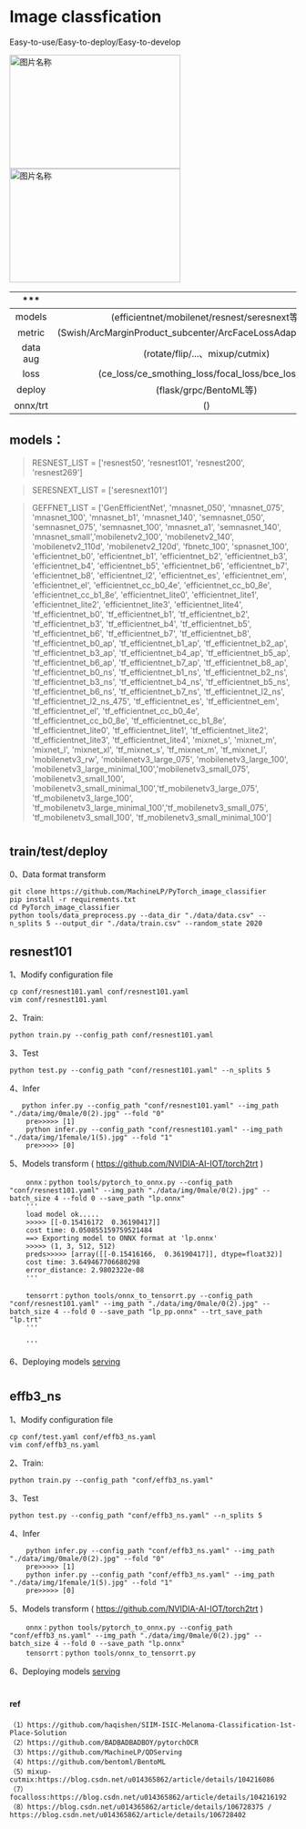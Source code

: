 

# Image classfication

Easy-to-use/Easy-to-deploy/Easy-to-develop

<img src="https://user-images.githubusercontent.com/9102141/87268895-3e0d0780-c4fe-11ea-849e-6140b7e0d4de.gif" width = "300" height = "200" alt="图片名称" align=center> <img src="https://user-images.githubusercontent.com/9102141/87268895-3e0d0780-c4fe-11ea-849e-6140b7e0d4de.gif" width = "300" height = "200" alt="图片名称" align=center>


|      ***       |        |    example   |  
| :-----------------: | :---------:| :---------:|
|  models  |   (efficientnet/mobilenet/resnest/seresnext等)       |  [1](./qdnet/conf/constant.py)  |
|  metric  |   (Swish/ArcMarginProduct_subcenter/ArcFaceLossAdaptiveMargin/...)       |  [2](./qdnet/models/metric_strategy.py)  |
|  data aug  |   (rotate/flip/...、mixup/cutmix)         |  [3](./qdnet/dataaug/) | 
|  loss  |   (ce_loss/ce_smothing_loss/focal_loss/bce_loss/...)                     |  [4](./qdnet/loss/)    | 
|  deploy  |   (flask/grpc/BentoML等)                   |  [5](./serving/)       | 
|  onnx/trt |   ()                                      |  [6](./tools/)         | 


## models：

> RESNEST_LIST = ['resnest50', 'resnest101', 'resnest200', 'resnest269']

> SERESNEXT_LIST = ['seresnext101']

> GEFFNET_LIST = ['GenEfficientNet', 'mnasnet_050', 'mnasnet_075', 'mnasnet_100', 'mnasnet_b1', 'mnasnet_140', 'semnasnet_050', 'semnasnet_075', 'semnasnet_100', 'mnasnet_a1', 'semnasnet_140', 'mnasnet_small','mobilenetv2_100', 'mobilenetv2_140', 'mobilenetv2_110d', 'mobilenetv2_120d', 'fbnetc_100', 'spnasnet_100', 'efficientnet_b0', 'efficientnet_b1', 'efficientnet_b2',  'efficientnet_b3', 'efficientnet_b4', 'efficientnet_b5', 'efficientnet_b6', 'efficientnet_b7', 'efficientnet_b8', 'efficientnet_l2', 'efficientnet_es', 'efficientnet_em', 'efficientnet_el', 'efficientnet_cc_b0_4e', 'efficientnet_cc_b0_8e', 'efficientnet_cc_b1_8e', 'efficientnet_lite0', 'efficientnet_lite1', 'efficientnet_lite2', 'efficientnet_lite3', 'efficientnet_lite4', 'tf_efficientnet_b0', 'tf_efficientnet_b1', 'tf_efficientnet_b2', 'tf_efficientnet_b3', 'tf_efficientnet_b4', 'tf_efficientnet_b5', 'tf_efficientnet_b6', 'tf_efficientnet_b7', 'tf_efficientnet_b8', 'tf_efficientnet_b0_ap', 'tf_efficientnet_b1_ap', 'tf_efficientnet_b2_ap', 'tf_efficientnet_b3_ap', 'tf_efficientnet_b4_ap', 'tf_efficientnet_b5_ap', 'tf_efficientnet_b6_ap', 'tf_efficientnet_b7_ap', 'tf_efficientnet_b8_ap', 'tf_efficientnet_b0_ns', 'tf_efficientnet_b1_ns', 'tf_efficientnet_b2_ns', 'tf_efficientnet_b3_ns', 'tf_efficientnet_b4_ns', 'tf_efficientnet_b5_ns', 'tf_efficientnet_b6_ns', 'tf_efficientnet_b7_ns', 'tf_efficientnet_l2_ns', 'tf_efficientnet_l2_ns_475', 'tf_efficientnet_es', 'tf_efficientnet_em', 'tf_efficientnet_el', 'tf_efficientnet_cc_b0_4e', 'tf_efficientnet_cc_b0_8e', 'tf_efficientnet_cc_b1_8e', 'tf_efficientnet_lite0', 'tf_efficientnet_lite1', 'tf_efficientnet_lite2', 'tf_efficientnet_lite3', 'tf_efficientnet_lite4', 'mixnet_s', 'mixnet_m', 'mixnet_l', 'mixnet_xl', 'tf_mixnet_s', 'tf_mixnet_m', 'tf_mixnet_l', 'mobilenetv3_rw', 'mobilenetv3_large_075', 'mobilenetv3_large_100', 'mobilenetv3_large_minimal_100','mobilenetv3_small_075', 'mobilenetv3_small_100', 'mobilenetv3_small_minimal_100','tf_mobilenetv3_large_075', 'tf_mobilenetv3_large_100', 'tf_mobilenetv3_large_minimal_100','tf_mobilenetv3_small_075', 'tf_mobilenetv3_small_100', 'tf_mobilenetv3_small_minimal_100']

#

## train/test/deploy
0、Data format transform 
```
git clone https://github.com/MachineLP/PyTorch_image_classifier
pip install -r requirements.txt
cd PyTorch_image_classifier
python tools/data_preprocess.py --data_dir "./data/data.csv" --n_splits 5 --output_dir "./data/train.csv" --random_state 2020
```

## resnest101
1、Modify configuration file

```
cp conf/resnest101.yaml conf/resnest101.yaml
vim conf/resnest101.yaml
```

2、Train: 

```
python train.py --config_path conf/resnest101.yaml
```

3、Test

```
python test.py --config_path "conf/resnest101.yaml" --n_splits 5
```

4、Infer
```
   python infer.py --config_path "conf/resnest101.yaml" --img_path "./data/img/0male/0(2).jpg" --fold "0"
    pre>>>>> [1]
    python infer.py --config_path "conf/resnest101.yaml" --img_path "./data/img/1female/1(5).jpg" --fold "1"
    pre>>>>> [0]
```


5、Models transform ( https://github.com/NVIDIA-AI-IOT/torch2trt )

```
    onnx：python tools/pytorch_to_onnx.py --config_path "conf/resnest101.yaml" --img_path "./data/img/0male/0(2).jpg" --batch_size 4 --fold 0 --save_path "lp.onnx"
    '''
    load model ok.....
    >>>>> [[-0.15416172  0.36190417]]
    cost time: 0.050855159759521484
    ==> Exporting model to ONNX format at 'lp.onnx'
    >>>>> (1, 3, 512, 512)
    preds>>>>> [array([[-0.15416166,  0.36190417]], dtype=float32)]
    cost time: 3.649467706680298
    error_distance: 2.9802322e-08
    '''

    tensorrt：python tools/onnx_to_tensorrt.py --config_path "conf/resnest101.yaml" --img_path "./data/img/0male/0(2).jpg" --batch_size 4 --fold 0 --save_path "lp_pp.onnx" --trt_save_path "lp.trt"
    '''
    
    '''
```

6、Deploying models
[serving](./serving/) 


#

## effb3_ns
1、Modify configuration file

```
cp conf/test.yaml conf/effb3_ns.yaml
vim conf/effb3_ns.yaml
```

2、Train: 

```
python train.py --config_path "conf/effb3_ns.yaml"
```

3、Test


```
python test.py --config_path "conf/effb3_ns.yaml" --n_splits 5
```

4、Infer

```
    python infer.py --config_path "conf/effb3_ns.yaml" --img_path "./data/img/0male/0(2).jpg" --fold "0"
    pre>>>>> [1]
    python infer.py --config_path "conf/effb3_ns.yaml" --img_path "./data/img/1female/1(5).jpg" --fold "1"
    pre>>>>> [0]
```


5、Models transform ( https://github.com/NVIDIA-AI-IOT/torch2trt )

```
    onnx：python tools/pytorch_to_onnx.py --config_path "conf/effb3_ns.yaml" --img_path "./data/img/0male/0(2).jpg" --batch_size 4 --fold 0 --save_path "lp.onnx"
    tensorrt：python tools/onnx_to_tensorrt.py
```

6、Deploying models
[serving](./serving/) 




#

#

#

#

#

#

#

#### ref
```
（1）https://github.com/haqishen/SIIM-ISIC-Melanoma-Classification-1st-Place-Solution
（2）https://github.com/BADBADBADBOY/pytorchOCR
（3）https://github.com/MachineLP/QDServing
（4）https://github.com/bentoml/BentoML
（5）mixup-cutmix:https://blog.csdn.net/u014365862/article/details/104216086
（7）focalloss:https://blog.csdn.net/u014365862/article/details/104216192
（8）https://blog.csdn.net/u014365862/article/details/106728375 / https://blog.csdn.net/u014365862/article/details/106728402 
```





